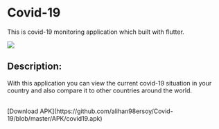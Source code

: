 # Covid-19

This is covid-19 monitoring application which built with flutter.

![](Medya1.gif)

## Description:

With this application you can view the current covid-19 situation in your country and also compare it to other countries around the world.



<br>
[Download APK](https://github.com/alihan98ersoy/Covid-19/blob/master/APK/covid19.apk)








